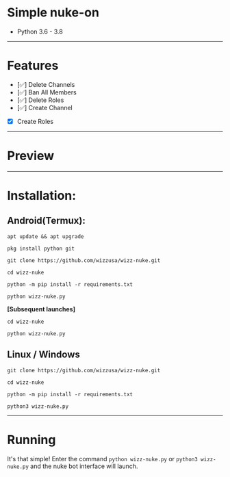 # Simple nuke-on
* Python 3.6 - 3.8
***
# Features
 - [✅] Delete Channels
 - [✅] Ban All Members
 - [✅] Delete Roles
 - [✅] Create Channel
 - [x] Create Roles

***
# Preview
***
# Installation:
## Android(Termux):
```console
apt update && apt upgrade

pkg install python git

git clone https://github.com/wizzusa/wizz-nuke.git

cd wizz-nuke

python -m pip install -r requirements.txt

python wizz-nuke.py
```
**[Subsequent launches]**
```console
cd wizz-nuke

python wizz-nuke.py
```
## Linux / Windows
```console
git clone https://github.com/wizzusa/wizz-nuke.git

cd wizz-nuke

python -m pip install -r requirements.txt

python3 wizz-nuke.py
```

***
# Running
It's that simple! Enter the command `python wizz-nuke.py` or `python3 wizz-nuke.py` and the nuke bot interface will launch.
